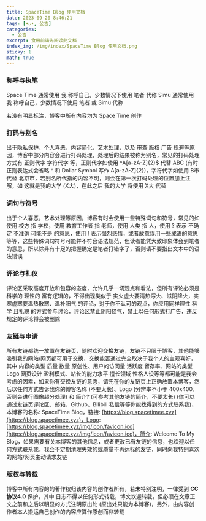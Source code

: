 ```yaml
---
title: SpaceTime Blog 使用文档
date: 2023-09-20 8:46:21
tags: [•ᴗ•, 公告]
categories: 
  - 公告
excerpt: 食用前请先阅读此文档
index_img: /img/index/SpaceTime Blog 使用文档.png
sticky: 1
math: true
---
```


### 称呼与执笔
Space Time 通常使用 我 称呼自己，少数情况下使用 笔者 代称
Simu 通常使用 我 称呼自己，少数情况下使用 笔者 或 Simu 代称

若没有明显标注，博客中所有内容均为 Space Time 创作

### 打码与别名
出于隐私保护，个人喜恶，内容简化，艺术处理，以及 审查 版权 广告 规避等原因，博客中部分内容会进行打码处理，处理后的结果被称为别名，常见的打码处理方式有 正则代字 字符代字 等，正则代字如使用 ^A[a-zA-Z]{2}$ 代替 ABC (有时正则表达式会省略 ^ 和 Dollar Symbol 写作 A[a-zA-Z]{2})，字符代字如使用 B市 代替 北京市，若别名所代指的内容不明，则会在第一次打码处理的位置加上注解，如 这就是我的大学 (X大)，在此之后 我的大学 将使用 X大 代替

### 词句与符号
出于个人喜恶，艺术处理等原因，博客有时会使用一些特殊词句和符号，常见的如使用 校方 指 学校，使用 教育工作者 指 老师，使用 人类 指 人，使用 ? 表示 不确定 不准确 可能不是 的意思，使用 ! 表示强烈感情，或者故意误用一些成语的意思等等，这些特殊词句符号可能并不符合语法规范，但读者能凭大致印象体会到笔者的意思，所以除非有十足的把握确定是笔者打错字了，否则请不要指出文本中的语法错误

### 评论与礼仪
评论区采取高度开放和包容的态度，允许几乎一切观点和看法，但所有评论必须是科学的 理性的 富有逻辑的，不得出现类似于 实火虚火要清热泻火、滋阴降火，实寒虚寒要温热散寒、温补阳气 的评论，对于你不认可的观点，你应用同样理性 科学 且礼貌 的方式参与讨论，评论区禁止阴阳怪气，禁止以任何形式打广告，违反规定的评论将会被删除

### 友链与申请
所有友链都统一放置在友链页，随时欢迎交换友链，友链不只限于博客，其他能够吸引我的网站/网页都可用于交换，交换能否通过完全取决于我个人的主观喜好，其中 内容的类型 质量 数量 原创性、用户的访问量 活跃度 留存率、网站的类型 Logo 网页设计 盈利模式、站长的能力水平 擅长领域 性格人设等等都可能是我会考虑的因素，如果你有交换友链的意愿，请先在你的友链页上正确放置本博客，然后以任何方式告诉我你的博客名称 (不要太长)、Logo (分辨率不小于 400x400，否则会进行图像超分处理) 和 简介? (可参考其他友链的简介，不要太长) (你可以通过友链页评论区、邮箱、Github、Bilibili 私信等等你能找得到的方式联系我)，本博客的名称: SpaceTime Blog，链接: [https://blog.spacetimee.xyz](https://blog.spacetimee.xyz)，Logo: [https://blog.spacetimee.xyz/img/icon/favicon.ico](https://blog.spacetimee.xyz/img/icon/favicon.ico)，简介: Welcome To My Blog，如果需要有关本博客的其他信息，或者更改已有友链的信息，也欢迎以任何方式联系我，我会不定期清理失效的或质量不再达标的友链，同时向我特别喜欢的网站/网页主动请求友链

### 版权与转载
博客中所有内容的的著作权归该内容的创作者所有，若未特别注明，一律受到 **CC协议4.0** 保护，其中 日志不得以任何形式转载，博文欢迎转载，但必须在文章正文之前和之后以明显的方式注明原出处 (原出处只能为本博客)，另外，由内容创作者本人搬运自己创作的内容应算作原创而非转载